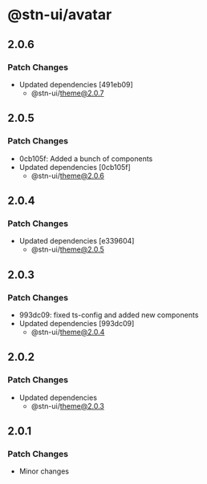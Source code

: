 # @stn-ui/avatar

## 2.0.6

### Patch Changes

- Updated dependencies [491eb09]
  - @stn-ui/theme@2.0.7

## 2.0.5

### Patch Changes

- 0cb105f: Added a bunch of components
- Updated dependencies [0cb105f]
  - @stn-ui/theme@2.0.6

## 2.0.4

### Patch Changes

- Updated dependencies [e339604]
  - @stn-ui/theme@2.0.5

## 2.0.3

### Patch Changes

- 993dc09: fixed ts-config and added new components
- Updated dependencies [993dc09]
  - @stn-ui/theme@2.0.4

## 2.0.2

### Patch Changes

- Updated dependencies
  - @stn-ui/theme@2.0.3

## 2.0.1

### Patch Changes

- Minor changes
